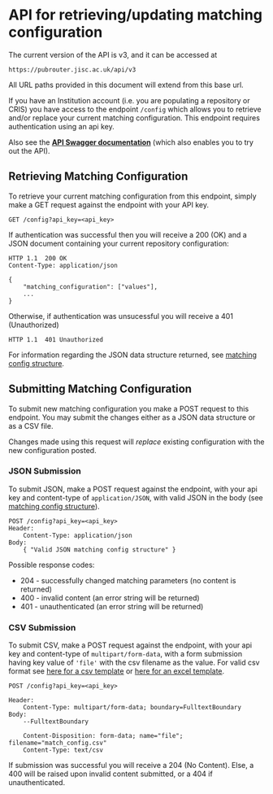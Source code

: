 # API for retrieving/updating matching configuration

The current version of the API is v3, and it can be accessed at

    https://pubrouter.jisc.ac.uk/api/v3

All URL paths provided in this document will extend from this base url.

If you have an Institution account (i.e. you are populating a repository or CRIS) you have access to the endpoint `/config` which allows you to retrieve and/or replace your current matching configuration. This endpoint requires authentication using an api key.

Also see the **[API Swagger documentation](https://jisc-services.github.io/Public-Documentation/)** (which also enables you to try out the API).

## Retrieving Matching Configuration

To retrieve your current matching configuration from this endpoint, simply make a GET request against the endpoint with your API key.

    GET /config?api_key=<api_key>

If authentication was successful then you will receive a 200 (OK) and a JSON document containing your current repository configuration:

    HTTP 1.1  200 OK
    Content-Type: application/json

    {
        "matching_configuration": ["values"],
        ...
    }

Otherwise, if authentication was unsucessful you will receive a 401 (Unauthorized) 


    HTTP 1.1  401 Unauthorized


For information regarding the JSON data structure returned, see [matching config structure](./MatchingConfig.md).

## Submitting Matching Configuration

To submit new matching configuration you make a POST request to this endpoint. You may submit the changes either as a JSON data structure or as a CSV file.

Changes made using this request will *replace* existing configuration with the new configuration posted.

### JSON Submission

To submit JSON, make a POST request against the endpoint, with your api key and content-type of `application/JSON`, with valid JSON in the body (see [matching config structure](./MatchingConfig.md#retrieved-structure)).

    POST /config?api_key=<api_key>
    Header:
        Content-Type: application/json
    Body:
        { "Valid JSON matching config structure" }

Possible response codes:
* 204 - successfully changed matching parameters (no content is returned)
* 400 - invalid content (an error string will be returned)
* 401 - unauthenticated (an error string will be returned)

### CSV Submission

To submit CSV, make a POST request against the endpoint, with your api key and content-type of `multipart/form-data`, with a form submission having key value of `'file'` with the csv filename as the value. For valid csv format see [here for a csv template](http://pubrouter.jisc.ac.uk/static/csvtemplate.csv) or [here for an excel template](https://pubrouter.jisc.ac.uk/static/csvtemplate_router_matching_params_XLS_FORMAT.xlsx).

    POST /config?api_key=<api_key>

    Header:
        Content-Type: multipart/form-data; boundary=FulltextBoundary
    Body:
        --FulltextBoundary

        Content-Disposition: form-data; name="file"; filename="match_config.csv"
        Content-Type: text/csv

If submission was successful you will receive a 204 (No Content). Else, a 400 will be raised upon invalid content submitted, or a 404 if unauthenticated.

